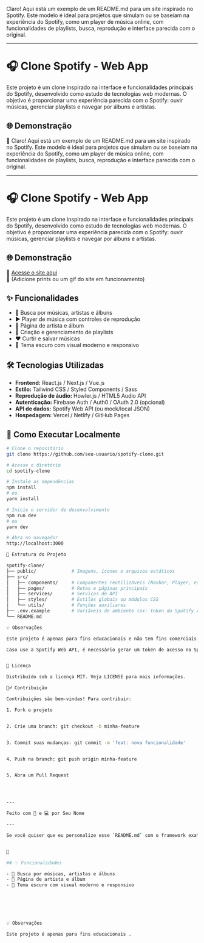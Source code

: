 Claro! Aqui está um exemplo de um README.md para um site inspirado no Spotify. Este modelo é ideal para projetos que simulam ou se baseiam na experiência do Spotify, como um player de música online, com funcionalidades de playlists, busca, reprodução e interface parecida com o original.


---

# 🎧 Clone Spotify - Web App

Este projeto é um clone inspirado na interface e funcionalidades principais do Spotify, desenvolvido como estudo de tecnologias web modernas. O objetivo é proporcionar uma experiência parecida com o Spotify: ouvir músicas, gerenciar playlists e navegar por álbuns e artistas.

## 🌐 Demonstração

🔗   Claro! Aqui está um exemplo de um README.md para um site inspirado no Spotify. Este modelo é ideal para projetos que simulam ou se baseiam na experiência do Spotify, como um player de música online, com funcionalidades de playlists, busca, reprodução e interface parecida com o original.


---

# 🎧 Clone Spotify - Web App

Este projeto é um clone inspirado na interface e funcionalidades principais do Spotify, desenvolvido como estudo de tecnologias web modernas. O objetivo é proporcionar uma experiência parecida com o Spotify: ouvir músicas, gerenciar playlists e navegar por álbuns e artistas.

## 🌐 Demonstração

🔗 [Acesse o site aqui](https://seusite.com)  
📸 (Adicione prints ou um gif do site em funcionamento)

## ✨ Funcionalidades

- 🔎 Busca por músicas, artistas e álbuns
- ▶️ Player de música com controles de reprodução
- 🎵 Página de artista e álbum
- 📁 Criação e gerenciamento de playlists
- ❤️ Curtir e salvar músicas
- 🌙 Tema escuro com visual moderno e responsivo

## 🛠 Tecnologias Utilizadas

- **Frontend:** React.js / Next.js / Vue.js
- **Estilo:** Tailwind CSS / Styled Components / Sass
- **Reprodução de áudio:** Howler.js / HTML5 Audio API
- **Autenticação:** Firebase Auth / Auth0 / OAuth 2.0 (opcional)
- **API de dados:** Spotify Web API (ou mock/local JSON)
- **Hospedagem:** Vercel / Netlify / GitHub Pages

## 🚀 Como Executar Localmente

```bash
# Clone o repositório
git clone https://github.com/seu-usuario/spotify-clone.git

# Acesse o diretório
cd spotify-clone

# Instale as dependências
npm install
# ou
yarn install

# Inicie o servidor de desenvolvimento
npm run dev
# ou
yarn dev

# Abra no navegador
http://localhost:3000

📁 Estrutura do Projeto

spotify-clone/
├── public/             # Imagens, ícones e arquivos estáticos
├── src/
│   ├── components/     # Componentes reutilizáveis (Navbar, Player, etc)
│   ├── pages/          # Rotas e páginas principais
│   ├── services/       # Serviços de API
│   ├── styles/         # Estilos globais ou módulos CSS
│   └── utils/          # Funções auxiliares
├── .env.example        # Variáveis de ambiente (ex: token do Spotify API)
└── README.md

💡 Observações

Este projeto é apenas para fins educacionais e não tem fins comerciais.

Caso use a Spotify Web API, é necessário gerar um token de acesso no Spotify Developer Dashboard.


📄 Licença

Distribuído sob a licença MIT. Veja LICENSE para mais informações.

🙋‍♂️ Contribuição

Contribuições são bem-vindas! Para contribuir:

1. Fork o projeto


2. Crie uma branch: git checkout -b minha-feature


3. Commit suas mudanças: git commit -m 'feat: nova funcionalidade'


4. Push na branch: git push origin minha-feature


5. Abra um Pull Request




---

Feito com 🎵 e 💻 por Seu Nome

---

Se você quiser que eu personalize esse `README.md` com o framework exato (React, Vue, Next.js...), nome real do seu site ou tecnologias específicas, é só me dizer!


📸 

## ✨ Funcionalidades

- 🔎 Busca por músicas, artistas e álbuns
- 🎵 Página de artista e álbum
- 🌙 Tema escuro com visual moderno e responsivo
 





💡 Observações

Este projeto é apenas para fins educacionais . 

